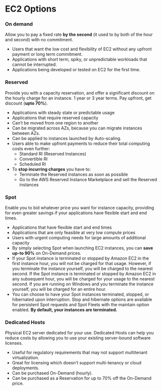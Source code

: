 # EC2 Options

### **On demand** 

Allow you to pay a fixed rate **by the second** \(it used to by both of the hour and second\) with no commitment.

* Users that want the low cost and flexibility of EC2 without any upfront payment or long term commitment.
* Applications with short term, spiky, or unpredictable workloads that cannot be interrupted.
* Applications being developed or tested on EC2 for the first time.

### **Reserved** 

Provide you with a capacity reservation, and offer a significant discount on the hourly charge for an instance. 1 year or 3 year terms. Pay upfront, get discount \(**upto 70%**\).

* Applications with steady state or predictable usage
* Applications that require reserved capacity
* Can’t be moved from one region to another
* Can be migrated across AZs, because you can migrate instances between AZs.
* Can be applied to instances launched by Auto-scaling.
* Users able to make upfront payments to reduce their total computing costs even further:
  * Standard RI \(Reserved Instances\)
  * Convertible RI
  * Scheduled RI
* To **stop incurring charges** you have to:
  * Terminate the Reserved instances as soon as possible
  * Go to the AWS Reserved Instance Marketplace and sell the Reserved instances

### **Spot**

Enable you to bid whatever price you want for instance capacity, providing for even greater savings if your applications have flexible start and end times.

* Applications that have flexible start and end times
* Applications that are only feasible at very low compute prices
* Users with urgent computing needs for large amounts of additional capacity
* By simply selecting Spot when launching EC2 instances, you can **save up-to 90%** on On-Demand prices.
* If your Spot instance is terminated or stopped by Amazon EC2 in the first instance hour, you will not be charged for that usage. However, if you terminate the instance yourself, you will be charged to the nearest second. If the Spot instance is terminated or stopped by Amazon EC2 in any subsequent hour, you will be charged for your usage to the nearest second. If you are running on Windows and you terminate the instance yourself, you will be charged for an entire hour.
* You can choose to have your Spot instances terminated, stopped, or hibernated upon interruption. Stop and hibernate options are available for persistent Spot requests and Spot Fleets with the maintain option enabled. **By default, your instances are terminated.**

### Dedicated Hosts

Physical EC2 server dedicated for your use. Dedicated Hosts can help you reduce costs by allowing you to use your existing server-bound software licenses.

* Useful for regulatory requirements that may not support multitenant virtualization.
* Great for licensing which doesn't support multi-tenancy or cloud deployments.
* Can be purchased On-Demand \(hourly\).
* Can be purchased as a Reservation for up to 70% off the On-Demand price.

